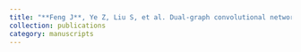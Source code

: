 ```yaml
---
title: "**Feng J**, Ye Z, Liu S, et al. Dual-graph convolutional network based on band attention and sparse constraint for hyperspectral band selection[J]. Knowledge-Based Systems, 2021, 231: 107428."
collection: publications
category: manuscripts
---
```

